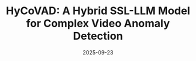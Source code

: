 ---
title: "HyCoVAD: A Hybrid SSL-LLM Model for Complex Video Anomaly Detection"
collection: publications
category: journal
permalink: /publication/2009-10-01-paper-title-number-1
excerpt: ''
date: 2025-09-23
# venue: 'Journal 1'
submitted: 'International Journal of Computer Vision (IJCV) 2026'
# slidesurl: 'http://academicpages.github.io/files/slides1.pdf'
# paperurl: 'https://arxiv.org/abs/2509.22544'
# bibtexurl: 'http://academicpages.github.io/files/bibtex1.bib'
# citation: 'Your Name, You. (2009). &quot;Paper Title Number 1.&quot; <i>Journal 1</i>. 1(1).'
authors: 'M.M. Hemmatyar, M. Jafari, <strong>M.A. Yousefi<strong>, M.R. Nemati, M. Azadani, H.R. Rastad, A.M. Akbari'
---